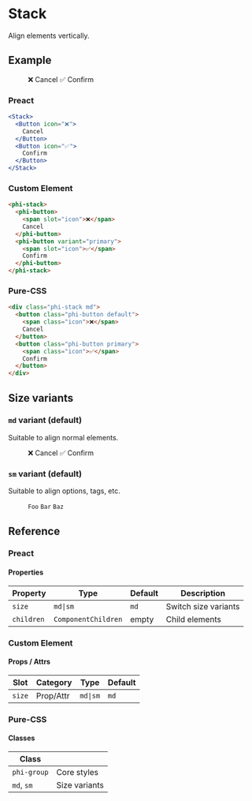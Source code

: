 # Stack

Align elements vertically.

## Example

<figure>
  <phi-stack>
    <phi-button>
      <span slot="icon">❌</span>
      Cancel
    </phi-button>
    <phi-button variant="primary">
      <span slot="icon">✅</span>
      Confirm
    </phi-button>
  </phi-stack>
</figure>

### Preact

``` jsx
<Stack>
  <Button icon="❌">
    Cancel
  </Button>
  <Button icon="✅">
    Confirm
  </Button>
</Stack>
```

### Custom Element

``` html
<phi-stack>
  <phi-button>
    <span slot="icon">❌</span>
    Cancel
  </phi-button>
  <phi-button variant="primary">
    <span slot="icon">✅</span>
    Confirm
  </phi-button>
</phi-stack>
```

### Pure-CSS

``` html
<div class="phi-stack md">
  <button class="phi-button default">
    <span class="icon">❌</span>
    Cancel
  </button>
  <button class="phi-button primary">
    <span class="icon">✅</span>
    Confirm
  </button>
</div>
```

## Size variants
### `md` variant (default)

Suitable to align normal elements.

<figure>
  <phi-stack size="md">
    <phi-button>
      <span slot="icon">❌</span>
      Cancel
    </phi-button>
    <phi-button variant="primary">
      <span slot="icon">✅</span>
      Confirm
    </phi-button>
  </phi-stack>
</figure>

### `sm` variant (default)

Suitable to align options, tags, etc.

<figure>
  <phi-stack size="sm">
    <code>Foo</code>
    <code>Bar</code>
    <code>Baz</code>
  </phi-stack>
</figure>

## Reference
### Preact
#### Properties

| Property   | Type                | Default | Description          |
|------------|---------------------|---------|----------------------|
| `size`     | `md\|sm`            | `md`    | Switch size variants |
| `children` | `ComponentChildren` | empty   | Child elements       |

### Custom Element
#### Props / Attrs

| Slot   | Category  | Type     | Default |
|--------|-----------|----------|---------|
| `size` | Prop/Attr | `md\|sm` | `md`    |

### Pure-CSS
#### Classes

| Class       |               |
|-------------|---------------|
| `phi-group` | Core styles   |
| `md`, `sm`  | Size variants |
